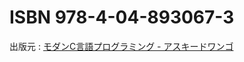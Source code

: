 # ISBN 978-4-04-893067-3

出版元 &colon; [モダンC言語プログラミング - アスキードワンゴ](https://asciidwango.jp/post/183284754310/%E3%83%A2%E3%83%80%E3%83%B3c%E8%A8%80%E8%AA%9E%E3%83%97%E3%83%AD%E3%82%B0%E3%83%A9%E3%83%9F%E3%83%B3%E3%82%B0)

<!-- EOF -->
